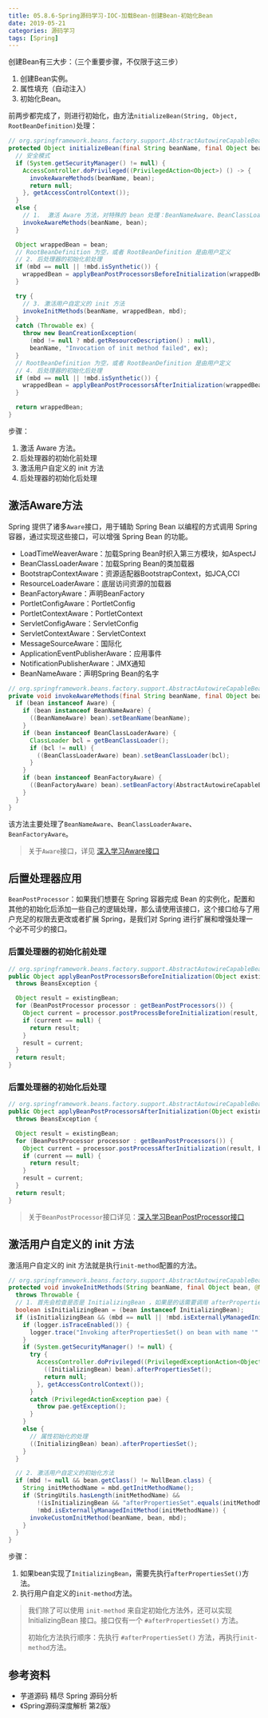 ```yaml
---
title: 05.8.6-Spring源码学习-IOC-加载Bean-创建Bean-初始化Bean
date: 2019-05-21
categories: 源码学习
tags: [Spring]
---
```


创建Bean有三大步：（三个重要步骤，不仅限于这三步）

1. 创建Bean实例。
2. 属性填充（自动注入）
3. 初始化Bean。

前两步都完成了，则进行初始化，由方法`nitializeBean(String, Object, RootBeanDefinition)`处理：

```java
// org.springframework.beans.factory.support.AbstractAutowireCapableBeanFactory#initializeBean(java.lang.String, java.lang.Object, org.springframework.beans.factory.support.RootBeanDefinition)
protected Object initializeBean(final String beanName, final Object bean, @Nullable RootBeanDefinition mbd) {
  // 安全模式
  if (System.getSecurityManager() != null) {
    AccessController.doPrivileged((PrivilegedAction<Object>) () -> {
      invokeAwareMethods(beanName, bean);
      return null;
    }, getAccessControlContext());
  }
  else {
    // 1.  激活 Aware 方法，对特殊的 bean 处理：BeanNameAware、BeanClassLoaderAware、BeanFactoryAware
    invokeAwareMethods(beanName, bean);
  }

  Object wrappedBean = bean;
  // RootBeanDefinition 为空，或者 RootBeanDefinition 是由用户定义
  // 2. 后处理器的初始化前处理
  if (mbd == null || !mbd.isSynthetic()) {
    wrappedBean = applyBeanPostProcessorsBeforeInitialization(wrappedBean, beanName);
  }

  try {
    // 3. 激活用户自定义的 init 方法
    invokeInitMethods(beanName, wrappedBean, mbd);
  }
  catch (Throwable ex) {
    throw new BeanCreationException(
      (mbd != null ? mbd.getResourceDescription() : null),
      beanName, "Invocation of init method failed", ex);
  }
  // RootBeanDefinition 为空，或者 RootBeanDefinition 是由用户定义
  // 4. 后处理器的初始化后处理
  if (mbd == null || !mbd.isSynthetic()) {
    wrappedBean = applyBeanPostProcessorsAfterInitialization(wrappedBean, beanName);
  }

  return wrappedBean;
}
```

步骤：

1. 激活 Aware 方法。
2. 后处理器的初始化前处理
3. 激活用户自定义的 init 方法
4. 后处理器的初始化后处理

## 激活Aware方法

Spring 提供了诸多`Aware`接口，用于辅助 Spring Bean 以编程的方式调用 Spring 容器，通过实现这些接口，可以增强 Spring Bean 的功能。

- LoadTimeWeaverAware：加载Spring Bean时织入第三方模块，如AspectJ
- BeanClassLoaderAware：加载Spring Bean的类加载器
- BootstrapContextAware：资源适配器BootstrapContext，如JCA,CCI
- ResourceLoaderAware：底层访问资源的加载器
- BeanFactoryAware：声明BeanFactory
- PortletConfigAware：PortletConfig
- PortletContextAware：PortletContext
- ServletConfigAware：ServletConfig
- ServletContextAware：ServletContext
- MessageSourceAware：国际化
- ApplicationEventPublisherAware：应用事件
- NotificationPublisherAware：JMX通知
- BeanNameAware：声明Spring Bean的名字

```java
// org.springframework.beans.factory.support.AbstractAutowireCapableBeanFactory#invokeAwareMethods
private void invokeAwareMethods(final String beanName, final Object bean) {
  if (bean instanceof Aware) {
    if (bean instanceof BeanNameAware) {
      ((BeanNameAware) bean).setBeanName(beanName);
    }
    if (bean instanceof BeanClassLoaderAware) {
      ClassLoader bcl = getBeanClassLoader();
      if (bcl != null) {
        ((BeanClassLoaderAware) bean).setBeanClassLoader(bcl);
      }
    }
    if (bean instanceof BeanFactoryAware) {
      ((BeanFactoryAware) bean).setBeanFactory(AbstractAutowireCapableBeanFactory.this);
    }
  }
}
```

该方法主要处理了`BeanNameAware`、`BeanClassLoaderAware`、`BeanFactoryAware`。

> 关于`Aware`接口，详见 [深入学习Aware接口](06-Spring源码学习-深入学习Aware接口.md)

## 后置处理器应用

`BeanPostProcessor`：如果我们想要在 Spring 容器完成 Bean 的实例化，配置和其他的初始化后添加一些自己的逻辑处理，那么请使用该接口，这个接口给与了用户充足的权限去更改或者扩展 Spring，是我们对 Spring 进行扩展和增强处理一个必不可少的接口。

### 后置处理器的初始化前处理

```java
// org.springframework.beans.factory.support.AbstractAutowireCapableBeanFactory#applyBeanPostProcessorsBeforeInitialization
public Object applyBeanPostProcessorsBeforeInitialization(Object existingBean, String beanName)
  throws BeansException {

  Object result = existingBean;
  for (BeanPostProcessor processor : getBeanPostProcessors()) {
    Object current = processor.postProcessBeforeInitialization(result, beanName);
    if (current == null) {
      return result;
    }
    result = current;
  }
  return result;
}
```

### 后置处理器的初始化后处理

```java
// org.springframework.beans.factory.support.AbstractAutowireCapableBeanFactory#applyBeanPostProcessorsAfterInitialization
public Object applyBeanPostProcessorsAfterInitialization(Object existingBean, String beanName)
  throws BeansException {

  Object result = existingBean;
  for (BeanPostProcessor processor : getBeanPostProcessors()) {
    Object current = processor.postProcessAfterInitialization(result, beanName);
    if (current == null) {
      return result;
    }
    result = current;
  }
  return result;
}
```

> 关于`BeanPostProcessor`接口详见：[深入学习BeanPostProcessor接口](07-Spring源码学习-深入学习BeanPostProcessor接口.md)

## 激活用户自定义的 init 方法

激活用户自定义的 init 方法就是执行`init-method`配置的方法。

```java
// org.springframework.beans.factory.support.AbstractAutowireCapableBeanFactory#invokeInitMethods
protected void invokeInitMethods(String beanName, final Object bean, @Nullable RootBeanDefinition mbd)
  throws Throwable {
  // 1. 首先会检查是否是 InitializingBean ，如果是的话需要调用 afterPropertiesSet()
  boolean isInitializingBean = (bean instanceof InitializingBean);
  if (isInitializingBean && (mbd == null || !mbd.isExternallyManagedInitMethod("afterPropertiesSet"))) {
    if (logger.isTraceEnabled()) {
      logger.trace("Invoking afterPropertiesSet() on bean with name '" + beanName + "'");
    }
    if (System.getSecurityManager() != null) {
      try {
        AccessController.doPrivileged((PrivilegedExceptionAction<Object>) () -> {
          ((InitializingBean) bean).afterPropertiesSet();
          return null;
        }, getAccessControlContext());
      }
      catch (PrivilegedActionException pae) {
        throw pae.getException();
      }
    }
    else {
      // 属性初始化的处理
      ((InitializingBean) bean).afterPropertiesSet();
    }
  }

  // 2. 激活用户自定义的初始化方法
  if (mbd != null && bean.getClass() != NullBean.class) {
    String initMethodName = mbd.getInitMethodName();
    if (StringUtils.hasLength(initMethodName) &&
        !(isInitializingBean && "afterPropertiesSet".equals(initMethodName)) &&
        !mbd.isExternallyManagedInitMethod(initMethodName)) {
      invokeCustomInitMethod(beanName, bean, mbd);
    }
  }
}
```

步骤：

1. 如果bean实现了`InitializingBean`，需要先执行`afterPropertiesSet()`方法。
2. 执行用户自定义的`init-method`方法。

> 我们除了可以使用 `init-method` 来自定初始化方法外，还可以实现 InitializingBean 接口。接口仅有一个 `#afterPropertiesSet()` 方法。
>
> 初始化方法执行顺序：先执行 `#afterPropertiesSet()` 方法，再执行`init-method`方法。

## 参考资料

- 芋道源码 精尽 Spring 源码分析
- 《Spring源码深度解析 第2版》